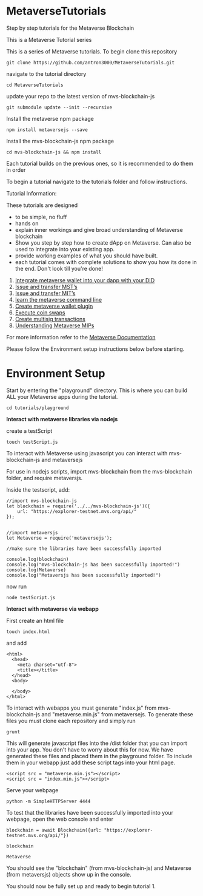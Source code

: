 # MetaverseTutorials
Step by step tutorials for the Metaverse Blockchain

This is a Metaverse Tutorial series

This is a series of Metaverse tutorials. To begin clone this repository

```
git clone https://github.com/antron3000/MetaverseTutorials.git

```

navigate to the tutorial directory

```
cd MetaverseTutorials
```

update your repo to the latest version of mvs-blockchain-js
```
git submodule update --init --recursive
```

Install the metaverse npm package

```
npm install metaversejs --save
```

Install the mvs-blockchain-js npm package
```
cd mvs-blockchain-js && npm install
```


Each tutorial builds on the previous ones, so it is recommended to do them in order

To begin a tutorial navigate to the tutorials folder and follow instructions.

Tutorial Information:

These tutorials are designed
* to be simple, no fluff
* hands on
* explain inner workings and give broad understanding of Metaverse blockchain
* Show you step by step how to create dApp on Metaverse. Can also be used to integrate into your existing app.
* provide working examples of what you should have built.
* each tutorial comes with complete solutions to show you how its done in the end. Don't look till you're done!


1. [Integrate metaverse wallet into your dapp with your DID](tutorials/1-Metaverse-Wallet)
2. [Issue and transfer MST’s](tutorials/2-Avatars-and-MSTs)
3. [Issue and transfer MIT’s](tutorials/3-MITs)
4. [learn the metaverse command line](tutorials/4-commandline)
5. [Create metaverse wallet plugin](tutorials/5-wallet-plugin)
6. [Execute coin swaps](tutorials/6-coin-swaps)
7. [Create multisig transactions](tutorials/7-multisig-tx)
8. [Understanding Metaverse MIPs](tutorials/8-metaverse-mips)

For more information refer to the [Metaverse Documentation](https://docs.mvs.org/docs/)

Please follow the Environment setup instructions below before starting.

# Environment Setup

Start by entering the "playground" directory. This is where you can build ALL your Metaverse apps during the tutorial.

```
cd tutorials/playground
```

**Interact with metaverse libraries via nodejs**

create a testScript
```
touch testScript.js
```

To interact with Metaverse using javascript you can interact with mvs-blockchain-js and metaversejs

For use in nodejs scripts, import mvs-blockchain from the mvs-blockchain folder, and require metaversjs.

Inside the testscript, add:

```
//import mvs-blockchain-js
let blockchain = require('../../mvs-blockchain-js')({
    url: "https://explorer-testnet.mvs.org/api/"
});


//import metaversjs
let Metaverse = require('metaversejs');

//make sure the libraries have been successfully imported

console.log(blockchain)
console.log("mvs-blockchain-js has been successfully imported!")
console.log(Metaverse)
console.log("Metaversjs has been successfully imported!")
```

now run

```
node testScript.js
```

**Interact with metaverse via webapp**

First create an html file
```
touch index.html
```

and add

```
<html>
  <head>
    <meta charset="utf-8">
    <title></title>
  </head>
  <body>

  </body>
</html>

```


To interact with webapps you must generate "index.js" from mvs-blockchain-js and "metaverse.min.js" from metaversejs. To generate these files you must clone each repository and simply run

```
grunt
```

This will generate javascript files into the /dist folder that you can import into your app.  You don't have to worry about this for now. We have generated these files and placed them in the playground folder. To include them in your webapp just add these script tags into your html page.

```
<script src = "metaverse.min.js"></script>
<script src = "index.min.js"></script>
```

Serve your webpage
```
python -m SimpleHTTPServer 4444
```

To test that the libraries have been successfully imported into your webpage, open the web console and enter

```
blockchain = await Blockchain({url: "https://explorer-testnet.mvs.org/api/"})

blockchain

Metaverse
```

You should see the "blockchain" (from mvs-blockchain-js) and Metaverse (from metaversjs) objects show up in the console.

You should now be fully set up and ready to begin tutorial 1.

